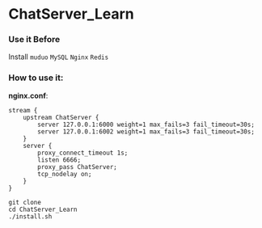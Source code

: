 # ChatServer_Learn

### Use it Before

Install `muduo` `MySQL` `Nginx` `Redis`  

### How to use it:

**nginx.conf**:
```
stream {
    upstream ChatServer {
        server 127.0.0.1:6000 weight=1 max_fails=3 fail_timeout=30s;
        server 127.0.0.1:6002 weight=1 max_fails=3 fail_timeout=30s;
    }
    server {
        proxy_connect_timeout 1s;
        listen 6666;
        proxy_pass ChatServer;
        tcp_nodelay on;
    }
}
```

``` shell
git clone
cd ChatServer_Learn
./install.sh
```